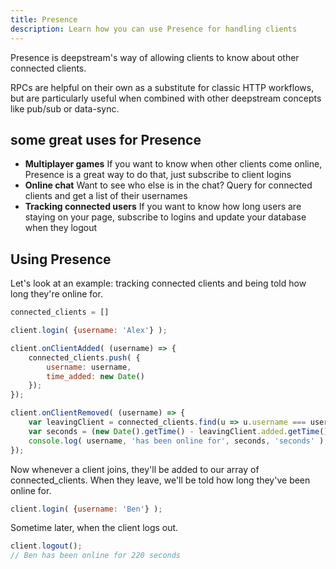 ```yaml
---
title: Presence
description: Learn how you can use Presence for handling clients
---
```


Presence is deepstream's way of allowing clients to know about other connected clients. 

RPCs are helpful on their own as a substitute for classic HTTP workflows, but are particularly useful when combined with other deepstream concepts like pub/sub or data-sync.

## some great uses for Presence

* **Multiplayer games** If you want to know when other clients come online, Presence is a great way to do that, just subscribe to client logins
* **Online chat** Want to see who else is in the chat? Query for connected clients and get a list of their usernames
* **Tracking connected users** If you want to know how long users are staying on your page, subscribe to logins and update your database when they logout

## Using Presence
Let's look at an example: tracking connected clients and being told how long they're online for.

```javascript
connected_clients = []

client.login( {username: 'Alex'} );

client.onClientAdded( (username) => {
    connected_clients.push( {
        username: username,
        time_added: new Date()
    });
});

client.onClientRemoved( (username) => {
    var leavingClient = connected_clients.find(u => u.username === username);
    var seconds = (new Date().getTime() - leavingClient.added.getTime()) / 1000
    console.log( username, 'has been online for', seconds, 'seconds' );
});

```
Now whenever a client joins, they'll be added to our array of connected_clients. When they leave, we'll be told how long they've been online for.

```javascript
client.login( {username: 'Ben'} );
```

Sometime later, when the client logs out.

```javascript
client.logout();
// Ben has been online for 220 seconds
```

